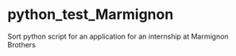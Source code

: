# python_test_Marmignon
Sort python script for an application for an internship at Marmignon Brothers
